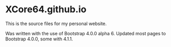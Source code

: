 # XCore64.github.io

This is the source files for my personal website.

Was written with the use of Bootstrap 4.0.0 alpha 6. 
Updated most pages to Bootstrap 4.0.0, some with 4.1.1.
